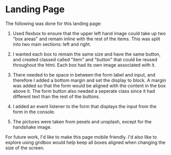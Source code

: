 # Landing Page

The following was done for this landing page:

1. Used flexbox to ensure that the upper left hand image could take up two "box areas" and remain inline with the rest of the items. This was split into two main sections: left and right.

2. I wanted each box to remain the same size and have the same button, and created classed called "item" and "button" that could be reused throughout the html. Each box had its own image associated with it.

3. There needed to be space in between the form label and input, and therefore I added a bottom margin and set the display to block. A margin was added so that the form would be aligned with the content in the box above it. The form button also needed a seperate class since it had different text than the rest of the buttons.

4. I added an event listener to the form that displays the input from the form in the console.

5. The pictures were taken from pexels and unsplash, except for the handshake image.

For future work, I'd like to make this page mobile friendly. I'd also like to explore using gridbox would help keep all boxes aligned when changing the size of the screen.
